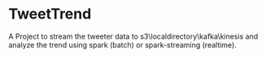 # TweetTrend

A Project to stream the tweeter data to s3\localdirectory\kafka\kinesis and analyze the trend using spark (batch) or spark-streaming (realtime).

